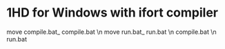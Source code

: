 # 1HD for Windows with ifort compiler
move compile.bat_ compile.bat \n
move run.bat_ run.bat \n
compile.bat \n
run.bat
